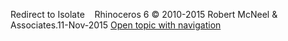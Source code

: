 ---
---

Redirect to Isolate&#160;
&#160;
Rhinoceros 6 © 2010-2015 Robert McNeel &amp; Associates.11-Nov-2015
 [Open topic with navigation](isolate.html) 

